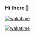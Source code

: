 ### Hi there 👋

[![wakatime](https://wakatime.com/badge/user/54d99f29-75b1-48c3-a9ec-a4132e114e56.svg)](https://wakatime.com/@54d99f29-75b1-48c3-a9ec-a4132e114e56)


[![wakatime](https://wakatime.com/badge/user/WAKATIME_USR_KEY.svg)](https://wakatime.com/@WAKATIME_USR_KEY)


